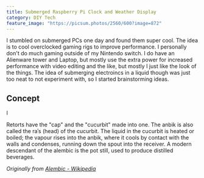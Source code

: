 ```yaml
---
title: Submerged Raspberry Pi Clock and Weather Display
category: DIY Tech
feature_image: "https://picsum.photos/2560/600?image=872"
---
```


I stumbled on submerged PCs one day and found them super cool. The idea is to cool overclocked gaming rigs to improve performance. I personally don't do much gaming outside of my Nintendo switch. I do have an Alienware tower and Laptop, but mostly use the extra power for increased performance with video editing and the like, but mostly I just like the look of the things. The idea of submerging electroincs in a liquid though was just too neat to not experiment with, so I started brainstorming ideas.

## Concept

I 

<!-- more -->

Retorts have the "cap" and the "cucurbit" made into one. The anbik is also called the raʾs (head) of the cucurbit. The liquid in the cucurbit is heated or boiled; the vapour rises into the anbik, where it cools by contact with the walls and condenses, running down the spout into the receiver. A modern descendant of the alembic is the pot still, used to produce distilled beverages.

_Originally from [Alembic - Wikipedia](https://en.wikipedia.org/wiki/Alembic)_
